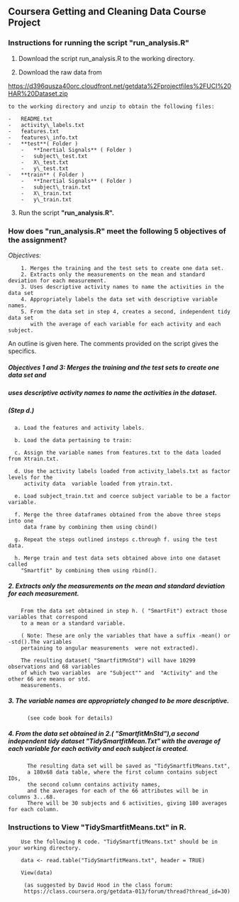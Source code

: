 Coursera Getting and Cleaning Data Course Project
-------------------------------------------------

### Instructions for running the script "run\_analysis.R"

1.  Download the script run\_analysis.R to the working directory.

2.  Download the raw data from

<https://d396qusza40orc.cloudfront.net/getdata%2Fprojectfiles%2FUCI%20HAR%20Dataset.zip>

    to the working directory and unzip to obtain the following files:

    -   README.txt
    -   activity\_labels.txt
    -   features.txt
    -   features\_info.txt
    -   **test**( Folder )
        -   **Inertial Signals** ( Folder )
        -   subject\_test.txt
        -   X\_test.txt
        -   y\_test.txt
    -   **train** ( Folder )
        -   **Inertial Signals** ( Folder )
        -   subject\_train.txt
        -   X\_train.txt
        -   y\_train.txt

3.  Run the script **"run\_analysis.R".**

### How does "run\_analysis.R" meet the following 5 objectives of the assignment?

*Objectives:*

        1. Merges the training and the test sets to create one data set.
        2. Extracts only the measurements on the mean and standard deviation for each measurement. 
        3. Uses descriptive activity names to name the activities in the data set
        4. Appropriately labels the data set with descriptive variable names. 
        5. From the data set in step 4, creates a second, independent tidy data set 
           with the average of each variable for each activity and each subject.

An outline is given here. The comments provided on the script gives the specifics.

##### Objectives 1 and 3: Merges the training and the test sets to create one data set and

##### uses descriptive activity names to name the activities in the dataset.

##### (Step d.)

      a. Load the features and activity labels.

      b. Load the data pertaining to train:

      c. Assign the variable names from features.txt to the data loaded from Xtrain.txt. 
      
      d. Use the activity labels loaded from activity_labels.txt as factor levels for the 
         activity data  variable loaded from ytrain.txt.
         
      e. Load subject_train.txt and coerce subject variable to be a factor variable. 
         
      f. Merge the three dataframes obtained from the above three steps into one 
         data frame by combining them using cbind()
      
      g. Repeat the steps outlined insteps c.through f. using the test data. 

      h. Merge train and test data sets obtained above into one dataset called 
        "Smartfit" by combining them using rbind().
        

##### 2. Extracts only the measurements on the mean and standard deviation for each measurement.

        From the data set obtained in step h. ( "SmartFit") extract those variables that correspond
        to a mean or a standard variable.
      
        ( Note: These are only the variables that have a suffix -mean() or -std().The variables 
        pertaining to angular measurements  were not extracted). 
      
        The resulting dataset( "SmartfitMnStd") will have 10299 observations and 68 variables
        of which two variables  are "Subject"" and  "Activity" and the other 66 are means or std.
        measurements.
      

##### 3. The variable names are appropriately changed to be more descriptive.

          (see code book for details)

##### 4. From the data set obtained in 2.( "SmartfitMnStd"),a second independent tidy dataset "TidySmartfitMean.Txt" with the average of each variable for each activity and each subject is created.

          The resulting data set will be saved as "TidySmartfitMeans.txt",
          a 180x68 data table, where the first column contains subject IDs, 
          the second column contains activity names,
          and the averages for each of the 66 attributes will be in columns 3...68.
          There will be 30 subjects and 6 activities, giving 180 averages for each column.
          

### Instructions to View "TidySmartfitMeans.txt" in R.

        Use the following R code. "TidySmartfitMeans.txt" should be in your working directory.

        data <- read.table("TidySmartfitMeans.txt", header = TRUE)
        
        View(data)
          
         (as suggested by David Hood in the class forum:
         https://class.coursera.org/getdata-013/forum/thread?thread_id=30)
